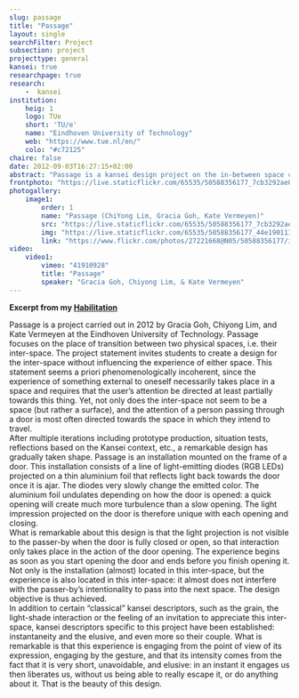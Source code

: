 ```yaml
---
slug: passage
title: "Passage"
layout: single
searchFilter: Project
subsection: project
projecttype: general
kansei: true
researchpage: true
research: 
    -  kansei
institution:
    heig: 1
    logo: TUe
    short: 'TU/e'
    name: "Eindhoven University of Technology"
    web: "https://www.tue.nl/en/"
    colo: "#c72125"
chaire: false
date: 2012-09-03T16:27:15+02:00
abstract: "Passage is a kansei design project on the in-between space carried out in 2012 by Gracia Goh, Chiyong Lim, and Kate Vermeyen at the Eindhoven University of Technology."
frontphoto: "https://live.staticflickr.com/65535/50588356177_7cb3292ae0.jpg"
photogallery:
    image1:
        order: 1
        name: "Passage (ChiYong Lim, Gracia Goh, Kate Vermeyen)"
        src: "https://live.staticflickr.com/65535/50588356177_7cb3292ae0_q.jpg"
        img: "https://live.staticflickr.com/65535/50588356177_44e190111f_o.jpg"
        link: "https://www.flickr.com/photos/27221668@N05/50588356177/in/album-72157716601045922"
video:
    video1:
        vimeo: "41910928"
        title: "Passage"
        speaker: "Gracia Goh, Chiyong Lim, & Kate Vermeyen"
---
```


**Excerpt from my [Habilitation](/publications/time-of-experience/)**

Passage is a project carried out in 2012 by Gracia Goh, Chiyong Lim, and Kate Vermeyen at the Eindhoven University of Technology. Passage focuses on the place of transition between two physical spaces, i.e. their inter-space. The project statement invites students to create a design for the inter-space without influencing the experience of either space. This statement seems a priori phenomenologically incoherent, since the experience of something external to oneself necessarily takes place in a space and requires that the user’s attention be directed at least partially towards this thing. Yet, not only does the inter-space not seem to be a space (but rather a surface), and the attention of a person passing through a door is most often directed towards the space in which they intend to travel.  
After multiple iterations including prototype production, situation tests, reflections based on the Kansei context, etc., a remarkable design has gradually taken shape. Passage is an installation mounted on the frame of a door. This installation consists of a line of light-emitting diodes (RGB LEDs) projected on a thin aluminium foil that reflects light back towards the door once it is ajar. The diodes very slowly change the emitted color. The aluminium foil undulates depending on how the door is opened: a quick opening will create much more turbulence than a slow opening. The light impression projected on the door is therefore unique with each opening and closing.  
What is remarkable about this design is that the light projection is not visible to the passer-by when the door is fully closed or open, so that interaction only takes place in the action of the door opening. The experience begins as soon as you start opening the door and ends before you finish opening it. Not only is the installation (almost) located in this inter-space, but the experience is also located in this inter-space: it almost does not interfere with the passer-by’s intentionality to pass into the next space. The design objective is thus achieved.  
In addition to certain “classical” kansei descriptors, such as the grain, the light-shade interaction or the feeling of an invitation to appreciate this inter-space, kansei descriptors specific to this project have been established: instantaneity and the elusive, and even more so their couple. What is remarkable is that this experience is engaging from the point of view of its expression, engaging by the gesture, and that its intensity comes from the fact that it is very short, unavoidable, and elusive: in an instant it engages us then liberates us, without us being able to really escape it, or do anything about it. That is the beauty of this design.
